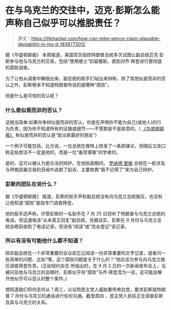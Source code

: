 # 在与乌克兰的交往中，迈克·彭斯怎么能声称自己似乎可以推脱责任？

> 原文：<https://lifehacker.com/how-can-mike-pence-claim-plausible-deniability-in-his-d-1838773012>

据《华盛顿邮报》 本周报道，美国官员指控特朗普总统多次试图让副总统迈克·彭斯参与他与乌克兰的交易，包括“使用便士”扣留援助，直到对乔·拜登进行更彻底的腐败调查。



为了让他从调查中解脱出来，副总统的助手们站出来辩称，除了其他似是而非的否认之外，彭斯根本不知道特朗普所说的是哪种“腐败”。

但是什么是可信的否认呢？

### 什么是似是而非的否认？

这相当简单:如果你争辩似是而非的否认，你是在声明你不能为自己(或他人)的行为负责，因为你不知道所有的证据或细节——不管那是不是故意的。( [《华盛顿邮报》](https://www.washingtonpost.com/news/the-fix/wp/2017/07/04/plausible-deniability-the-drug-that-president-trump-cant-stop-abusing/) 称似是而非的否认是“政治家最好的朋友”)

一个例子可能包括，比方说，一位总统在推特上转发了一条阴谋论，但随后又改口称这些想法不一定是他的，而是一位“备受尊敬”的学者的。

是的，这可以被认为是合法的辩护。在他执政期间， [罗纳德·里根](https://www.vox.com/the-big-idea/2017/7/25/16020518/trump-iran-contra-reagan-parallels-impeachment) 总统在一桩涉及与伊朗武器交易的丑闻中逃脱了起诉，主要依靠“我不记得了”来为自己辩护。

### 彭斯的团队在说什么？

据《华盛顿邮报》 报道，彭斯的助手声称副总统没有向乌克兰总统施压，也没有让他知道“腐败”是指专门调查拜登。

他的助手还声称，尽管彭斯的一名助手在 7 月 25 日窃听了特朗普与乌克兰总统的电话，但这通电话“从未真正回复”副总统。另据证实，彭斯在 9 月份与乌克兰总统会晤前收到了电话记录，但没有“阅读”或“完全登记”该记录。

### 所以有没有可能他什么都不知道？

除非副总统在一个非常重要的会议前忘记阅读一份非常重要的文字记录，或者问一些简单的问题，比如“嘿，这个腐败问题是关于什么的？”他应该为参与向乌克兰施压调查拜登负责。(正如纽约杂志 所指出的，在 9 月 2 日的一次新闻发布会上，当被问及他与乌克兰的会晤时，彭斯似乎将“腐败”与乔·拜登混为一谈，这可能会解开他似乎可以否认的整个案件。)

想知道我们将何去何从？周三，众议院民主党人威胁要传唤白宫，要求彭斯就特朗普 7 月份与乌克兰的通话进行任何沟通。截至周四 ，民主党人目前正在调查彭斯及其与乌克兰的关系。